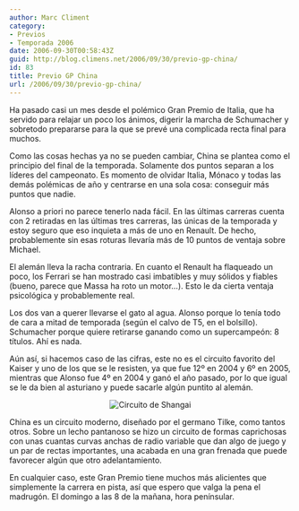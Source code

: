 ```yaml
---
author: Marc Climent
category:
- Previos
- Temporada 2006
date: 2006-09-30T00:58:43Z
guid: http://blog.climens.net/2006/09/30/previo-gp-china/
id: 83
title: Previo GP China
url: /2006/09/30/previo-gp-china/
---
```


Ha pasado casi un mes desde el polémico Gran Premio de Italia, que ha servido para relajar un poco los ánimos, digerir la marcha de Schumacher y sobretodo prepararse para la que se prevé una complicada recta final para muchos.

Como las cosas hechas ya no se pueden cambiar, China se plantea como el principio del final de la temporada. Solamente dos puntos separan a los líderes del campeonato. Es momento de olvidar Italia, Mónaco y todas las demás polémicas de año y centrarse en una sola cosa: conseguir más puntos que nadie.

Alonso a priori no parece tenerlo nada fácil. En las últimas carreras cuenta con 2 retiradas en las últimas tres carreras, las únicas de la temporada y estoy seguro que eso inquieta a más de uno en Renault. De hecho, probablemente sin esas roturas llevaría más de 10 puntos de ventaja sobre Michael.

El alemán lleva la racha contraria. En cuanto el Renault ha flaqueado un poco, los Ferrari se han mostrado casi imbatibles y muy sólidos y fiables (bueno, parece que Massa ha roto un motor&#8230;). Esto le da cierta ventaja psicológica y probablemente real.

Los dos van a querer llevarse el gato al agua. Alonso porque lo tenía todo de cara a mitad de temporada (según el calvo de T5, en el bolsillo). Schumacher porque quiere retirarse ganando como un supercampeón: 8 títulos. Ahí es nada.

Aún así, si hacemos caso de las cifras, este no es el circuito favorito del Kaiser y uno de los que se le resisten, ya que fue 12º en 2004 y 6º en 2005, mientras que Alonso fue 4º en 2004 y ganó el año pasado, por lo que igual se le da bien al asturiano y puede sacarle algún puntito al alemán.

<div style="text-align: center">
  <img alt="Circuito de Shangai" src="http://f1blog.climens.net/files/2006/09/china.png" />
</div>

China es un circuito moderno, diseñado por el germano Tilke, como tantos otros. Sobre un lecho pantanoso se hizo un circuito de formas caprichosas con unas cuantas curvas anchas de radio variable que dan algo de juego y un par de rectas importantes, una acabada en una gran frenada que puede favorecer algún que otro adelantamiento.

En cualquier caso, este Gran Premio tiene muchos más alicientes que simplemente la carrera en pista, así que espero que valga la pena el madrugón. El domingo a las 8 de la mañana, hora penínsular.